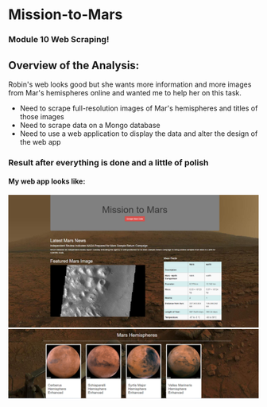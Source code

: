 # Mission-to-Mars
### Module 10 Web Scraping!

## Overview of the Analysis:
Robin's web looks good but she wants more information and more images from Mar's hemispheres online and
wanted me to help her on this task. 
  - Need to scrape full-resolution images of Mar's hemispheres and titles of those images
  - Need to scrape data on a Mongo database
  - Need to use a web application to display the data and alter the design of the web app



### Result after everything is done and a little of polish
#### My web app looks like:
![myweb_1](myweb_1.png)
![myweb_2](myweb_2.png)
